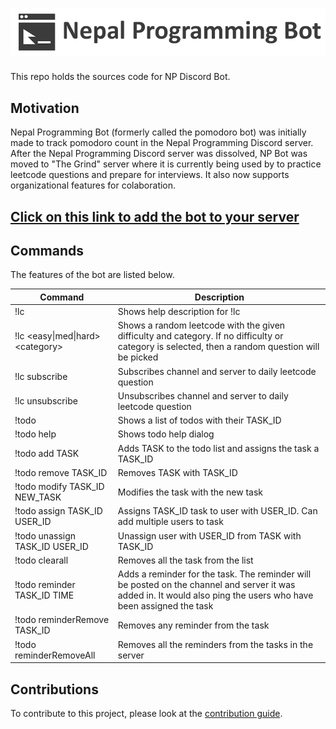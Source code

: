 # ![Nepal Programming Bot](assets/nepal_programming_banner.png)

This repo holds the sources code for NP Discord Bot.

## Motivation
Nepal Programming Bot (formerly called the pomodoro bot) was initially made to track pomodoro count in the Nepal Programming Discord server.
After the Nepal Programming Discord server was dissolved, NP Bot was moved to "The Grind" server where it is currently being used by to practice leetcode questions and prepare for interviews. It also now supports organizational features for colaboration.

## [Click on this link to add the bot to your server](https://discord.com/api/oauth2/authorize?client_id=748766788569006220&permissions=88064&scope=bot)

## Commands
The features of the bot are listed below.

|	Command	|	Description	|
|-----------|---------------|
|	!lc		|Shows help description for !lc|
|	!lc <easy\|med\|hard> \<category\>| Shows a random leetcode with the given difficulty and category. If no difficulty or category is selected, then a random question will be picked|
|	!lc subscribe	| Subscribes channel and server to daily leetcode question|
|	!lc unsubscribe | Unsubscribes channel and server to daily leetcode question|
|	!todo	|	Shows a list of todos with their TASK_ID|
|	!todo help	|	Shows todo help dialog|
|	!todo add TASK|	Adds TASK to the todo list and assigns the task a TASK_ID|
|	!todo remove TASK_ID| Removes TASK with TASK_ID|
|	!todo modify TASK_ID NEW_TASK | Modifies the task with the new task|
|	!todo assign TASK_ID USER_ID | Assigns TASK_ID task to user with USER_ID. Can add multiple users to task|
|	!todo unassign TASK_ID USER_ID| Unassign user with USER_ID from TASK with TASK_ID |
|	!todo clearall | Removes all the task from the list|
|	!todo reminder TASK_ID TIME | Adds a reminder for the task. The reminder will be posted on the channel and server it was added in. It would also ping the users who have been assigned the task|
|	!todo reminderRemove TASK_ID | Removes any reminder from the task|
|	!todo reminderRemoveAll | Removes all the reminders from the tasks in the server|


## Contributions
To contribute to this project, please look at the [contribution guide](./CONTRIBUTING.md).
